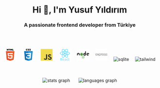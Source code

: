 <h1 align="center">Hi 👋, I'm Yusuf Yıldırım</h1>
<h3 align="center">A passionate frontend developer from Türkiye</h3>


<img height="50" />

<div align="center"> 
  
<img src="https://raw.githubusercontent.com/devicons/devicon/master/icons/html5/html5-original-wordmark.svg" alt="html5" width="40" height="40"/>
<img width="12" />
<img src="https://raw.githubusercontent.com/devicons/devicon/master/icons/css3/css3-original-wordmark.svg" alt="css3" width="40" height="40"/>
<img width="12" />
<img src="https://raw.githubusercontent.com/devicons/devicon/master/icons/javascript/javascript-original.svg" alt="javascript" width="40" height="40"/>
<img width="12" />
<img src="https://raw.githubusercontent.com/devicons/devicon/master/icons/react/react-original-wordmark.svg" alt="react" width="40" height="40"/>
<img width="12" />
<img src="https://raw.githubusercontent.com/devicons/devicon/master/icons/nodejs/nodejs-original-wordmark.svg" alt="nodejs" width="40" height="40"/>
<img width="12" />
<img src="https://raw.githubusercontent.com/devicons/devicon/master/icons/express/express-original-wordmark.svg" alt="express" width="40" height="40"/>
<img width="12" />
<img src="https://www.vectorlogo.zone/logos/sqlite/sqlite-icon.svg" alt="sqlite" width="40" height="40"/>
<img width="12" />
<img src="https://www.vectorlogo.zone/logos/tailwindcss/tailwindcss-icon.svg" alt="tailwind" width="40" height="40"/>









</div>
<img height="50" />

<div align="center">
  
<img src="https://github-readme-stats.vercel.app/api?username=yusufyildirimyy&hide_title=false&hide_rank=false&show_icons=true&include_all_commits=true&count_private=true&disable_animations=false&locale=en&theme=github_dark" height="170" alt="stats graph"  />
<img width="20" />

<img src="https://github-readme-stats.vercel.app/api/top-langs?username=yusufyildirimyy&locale=en&hide_title=false&layout=compact&card_width=320&langs_count=5&theme=github_dark&hide_border=false" height="170" alt="languages graph"  />

</div>
